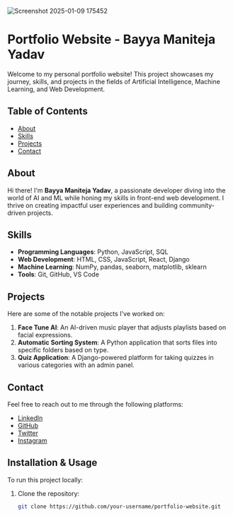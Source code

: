 ![Screenshot 2025-01-09 175452](https://github.com/user-attachments/assets/2e09a7bf-6db5-4d88-91b4-d89fe7429ef5)


# Portfolio Website - Bayya Maniteja Yadav

Welcome to my personal portfolio website! This project showcases my journey, skills, and projects in the fields of Artificial Intelligence, Machine Learning, and Web Development.

## Table of Contents
- [About](#about)
- [Skills](#skills)
- [Projects](#projects)
- [Contact](#contact)

## About
Hi there! I'm **Bayya Maniteja Yadav**, a passionate developer diving into the world of AI and ML while honing my skills in front-end web development. I thrive on creating impactful user experiences and building community-driven projects.

## Skills
- **Programming Languages**: Python, JavaScript, SQL
- **Web Development**: HTML, CSS, JavaScript, React, Django
- **Machine Learning**: NumPy, pandas, seaborn, matplotlib, sklearn
- **Tools**: Git, GitHub, VS Code

## Projects
Here are some of the notable projects I've worked on:
1. **Face Tune AI**: An AI-driven music player that adjusts playlists based on facial expressions.
2. **Automatic Sorting System**: A Python application that sorts files into specific folders based on type.
3. **Quiz Application**: A Django-powered platform for taking quizzes in various categories with an admin panel.

## Contact
Feel free to reach out to me through the following platforms:
- [LinkedIn](https://linkedin.com/in/bayya-maniteja-yadav)
- [GitHub](https://github.com/bayya-maniteja-yadav)
- [Twitter](https://twitter.com/bayya-maniteja-yadav)
- [Instagram](https://instagram.com/bayya-maniteja-yadav)

## Installation & Usage
To run this project locally:
1. Clone the repository:
   ```bash
   git clone https://github.com/your-username/portfolio-website.git

